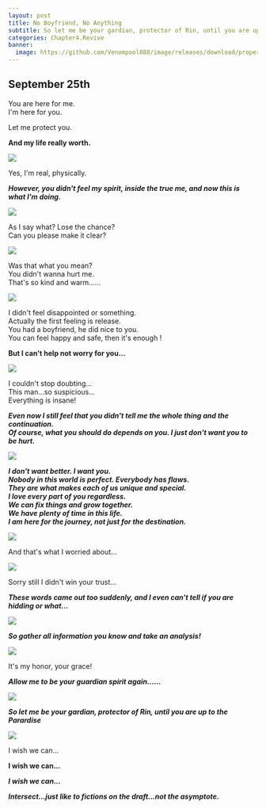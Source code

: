 ```yaml
---
layout: post
title: No Boyfriend, No Anything
subtitle: So let me be your gardian, protector of Rin, until you are up to the Parardise
categories: Chapter4.Revive
banner:
  image: https://github.com/Venompool888/image/releases/download/proper/1697200324168.jpeg
---
```

  
## September 25th  
  
You are here for me.  
I'm here for you.  
  
Let me protect you.  
  
**And my life really worth.**  
  
![](https://github.com/Venompool888/image/releases/download/proper/Screenshot_20231015_084847.jpg)  
  
Yes, I'm real, physically.   
  
***However, you didn't feel my spirit, inside the true me, and now this is what I'm doing.***  
  
![](https://github.com/Venompool888/image/releases/download/proper/IMG_20231015_090833.jpg)  
  
As I say what? Lose the chance?  
Can you please make it clear?  
  
![](https://github.com/Venompool888/image/releases/download/proper/Screenshot_20231015_094613.jpg)  
  
Was that what you mean?  
You didn't wanna hurt me.  
That's so kind and warm......  
  
![](https://github.com/Venompool888/image/releases/download/proper/Screenshot_20231015_094901.jpg)  
  
I didn't feel disappointed or something.  
Actually the first feeling is release.  
You had a boyfriend, he did nice to you.  
You can feel happy and safe, then it's enough !  
  
**But I can't help not worry for you...**  
  
![](https://github.com/Venompool888/image/releases/download/proper/Screenshot_20231015_095313.jpg)  
  
I couldn't stop doubting...  
This man...so suspicious...  
Everything is insane!  
  
***Even now I still feel that you didn't tell me the whole thing and the continuation.***  
***Of course, what you should do depends on you. I just don't want you to be hurt.***  
  
![](https://github.com/Venompool888/image/releases/download/proper/Screenshot_20231015_100057.jpg)  
  
***I don't want better. I want you.***  
***Nobody in this world is perfect. Everybody has flaws.***  
***They are what makes each of us unique and special.***  
***I love every part of you regardless.***  
***We can fix things and grow together.***  
***We have plenty of time in this life.***  
***I am here for the journey, not just for the destination.***  
  
![](https://github.com/Venompool888/image/releases/download/proper/Screenshot_20231015_100724.jpg)  
  
And that's what I worried about...  
  
![](https://github.com/Venompool888/image/releases/download/proper/Screenshot_20231015_100849.jpg)  
  
Sorry still I didn't win your trust...  
  
***These words came out too suddenly, and I even can't tell if you are hidding or what...***  
  
![](https://github.com/Venompool888/image/releases/download/proper/Screenshot_20231015_103147.jpg)  
  
***So gather all information you know and take an analysis!***  
  
![](https://github.com/Venompool888/image/releases/download/proper/Screenshot_20231015_103348.jpg)  
  
It's my honor, your grace!  
  
***Allow me to be your guardian spirit again......***  
  
![](https://github.com/Venompool888/image/releases/download/proper/Screenshot_20231015_103605.jpg)  
  
***So let me be your gardian, protector of Rin, until you are up to the Parardise***  
  
![](https://github.com/Venompool888/image/releases/download/proper/Screenshot_20231015_103824.jpg)  
  
I wish we can...  
  
**I wish we can...**  
  
***I wish we can...***  
  
***Intersect...just like to fictions on the draft...not the asymptote.***  